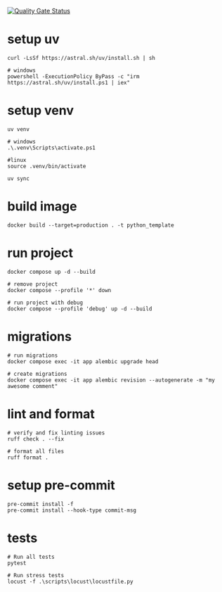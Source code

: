 [![Quality Gate Status](https://sonarcloud.io/api/project_badges/measure?project=heitorpr_python-template&metric=alert_status)](https://sonarcloud.io/summary/new_code?id=heitorpr_python-template)

# setup uv

```shell
curl -LsSf https://astral.sh/uv/install.sh | sh

# windows
powershell -ExecutionPolicy ByPass -c "irm https://astral.sh/uv/install.ps1 | iex"
```

# setup venv

```shell
uv venv

# windows
.\.venv\Scripts\activate.ps1

#linux
source .venv/bin/activate

uv sync
```

# build image

```shell
docker build --target=production . -t python_template
```

# run project

```shell
docker compose up -d --build

# remove project
docker compose --profile '*' down

# run project with debug
docker compose --profile 'debug' up -d --build
```

# migrations

```shell
# run migrations
docker compose exec -it app alembic upgrade head

# create migrations
docker compose exec -it app alembic revision --autogenerate -m "my awesome comment"
```

# lint and format

```shell
# verify and fix linting issues
ruff check . --fix

# format all files
ruff format .
```

# setup pre-commit

```shell
pre-commit install -f
pre-commit install --hook-type commit-msg
```

# tests

```shell
# Run all tests
pytest

# Run stress tests
locust -f .\scripts\locust\locustfile.py
```
